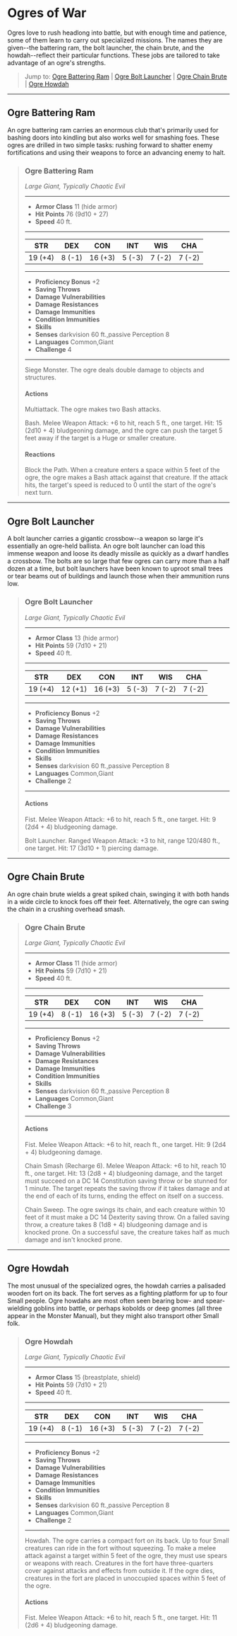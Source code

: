 # Ogres of War
Ogres love to rush headlong into battle, but with enough time and patience, some of them learn to carry out specialized missions. The names they are given--the battering ram, the bolt launcher, the chain brute, and the howdah--reflect their particular functions. These jobs are tailored to take advantage of an ogre's strengths.

> Jump to: [Ogre Battering Ram](OgreBatteringRam.md) | [Ogre Bolt Launcher](OgreBoltLauncher.md) | [Ogre Chain Brute](OgreChainBrute.md) | [Ogre Howdah](OgreHowdah.md)
---

## Ogre Battering Ram
An ogre battering ram carries an enormous club that's primarily used for bashing doors into kindling but also works well for smashing foes. These ogres are drilled in two simple tasks: rushing forward to shatter enemy fortifications and using their weapons to force an advancing enemy to halt.


>### Ogre Battering Ram
>*Large Giant, Typically Chaotic Evil*
>___
>- **Armor Class** 11 (hide armor)
>- **Hit Points** 76 (9d10 + 27)
>- **Speed** 40 ft.
>___
>|**STR**|**DEX**|**CON**|**INT**|**WIS**|**CHA**|
>|:---:|:---:|:---:|:---:|:---:|:---:|
>|19 (+4)|8 (-1)|16 (+3)|5 (-3)|7 (-2)|7 (-2)|
>
>___
>- **Proficiency Bonus** +2
>- **Saving Throws** 
>- **Damage Vulnerabilities** 
>- **Damage Resistances** 
>- **Damage Immunities** 
>- **Condition Immunities** 
>- **Skills** 
>- **Senses** darkvision 60 ft.,passive Perception 8
>- **Languages** Common,Giant
>- **Challenge** 4
>___
>Siege Monster. The ogre deals double damage to objects and structures.
>
>#### Actions
>Multiattack. The ogre makes two Bash attacks.
>
>Bash. Melee Weapon Attack: +6 to hit, reach 5 ft., one target. Hit: 15 (2d10 + 4) bludgeoning damage, and the ogre can push the target 5 feet away if the target is a Huge or smaller creature.
>
>#### Reactions
>Block the Path. When a creature enters a space within 5 feet of the ogre, the ogre makes a Bash attack against that creature. If the attack hits, the target's speed is reduced to 0 until the start of the ogre's next turn.
>

---

## Ogre Bolt Launcher
A bolt launcher carries a gigantic crossbow--a weapon so large it's essentially an ogre-held ballista. An ogre bolt launcher can load this immense weapon and loose its deadly missile as quickly as a dwarf handles a crossbow. The bolts are so large that few ogres can carry more than a half dozen at a time, but bolt launchers have been known to uproot small trees or tear beams out of buildings and launch those when their ammunition runs low.


>### Ogre Bolt Launcher
>*Large Giant, Typically Chaotic Evil*
>___
>- **Armor Class** 13 (hide armor)
>- **Hit Points** 59 (7d10 + 21)
>- **Speed** 40 ft.
>___
>|**STR**|**DEX**|**CON**|**INT**|**WIS**|**CHA**|
>|:---:|:---:|:---:|:---:|:---:|:---:|
>|19 (+4)|12 (+1)|16 (+3)|5 (-3)|7 (-2)|7 (-2)|
>
>___
>- **Proficiency Bonus** +2
>- **Saving Throws** 
>- **Damage Vulnerabilities** 
>- **Damage Resistances** 
>- **Damage Immunities** 
>- **Condition Immunities** 
>- **Skills** 
>- **Senses** darkvision 60 ft.,passive Perception 8
>- **Languages** Common,Giant
>- **Challenge** 2
>___
>#### Actions
>Fist. Melee Weapon Attack: +6 to hit, reach 5 ft., one target. Hit: 9 (2d4 + 4) bludgeoning damage.
>
>Bolt Launcher. Ranged Weapon Attack: +3 to hit, range 120/480 ft., one target. Hit: 17 (3d10 + 1) piercing damage.
>

---

## Ogre Chain Brute
An ogre chain brute wields a great spiked chain, swinging it with both hands in a wide circle to knock foes off their feet. Alternatively, the ogre can swing the chain in a crushing overhead smash.


>### Ogre Chain Brute
>*Large Giant, Typically Chaotic Evil*
>___
>- **Armor Class** 11 (hide armor)
>- **Hit Points** 59 (7d10 + 21)
>- **Speed** 40 ft.
>___
>|**STR**|**DEX**|**CON**|**INT**|**WIS**|**CHA**|
>|:---:|:---:|:---:|:---:|:---:|:---:|
>|19 (+4)|8 (-1)|16 (+3)|5 (-3)|7 (-2)|7 (-2)|
>
>___
>- **Proficiency Bonus** +2
>- **Saving Throws** 
>- **Damage Vulnerabilities** 
>- **Damage Resistances** 
>- **Damage Immunities** 
>- **Condition Immunities** 
>- **Skills** 
>- **Senses** darkvision 60 ft.,passive Perception 8
>- **Languages** Common,Giant
>- **Challenge** 3
>___
>#### Actions
>Fist. Melee Weapon Attack: +6 to hit, reach ft., one target. Hit: 9 (2d4 + 4) bludgeoning damage.
>
>Chain Smash (Recharge 6). Melee Weapon Attack: +6 to hit, reach 10 ft., one target. Hit: 13 (2d8 + 4) bludgeoning damage, and the target must succeed on a DC 14 Constitution saving throw or be stunned for 1 minute. The target repeats the saving throw if it takes damage and at the end of each of its turns, ending the effect on itself on a success.
>
>Chain Sweep. The ogre swings its chain, and each creature within 10 feet of it must make a DC 14 Dexterity saving throw. On a failed saving throw, a creature takes 8 (1d8 + 4) bludgeoning damage and is knocked prone. On a successful save, the creature takes half as much damage and isn't knocked prone.
>

---

## Ogre Howdah
The most unusual of the specialized ogres, the howdah carries a palisaded wooden fort on its back. The fort serves as a fighting platform for up to four Small people. Ogre howdahs are most often seen bearing bow- and spear-wielding goblins into battle, or perhaps kobolds or deep gnomes (all three appear in the Monster Manual), but they might also transport other Small folk.


>### Ogre Howdah
>*Large Giant, Typically Chaotic Evil*
>___
>- **Armor Class** 15 (breastplate, shield)
>- **Hit Points** 59 (7d10 + 21)
>- **Speed** 40 ft.
>___
>|**STR**|**DEX**|**CON**|**INT**|**WIS**|**CHA**|
>|:---:|:---:|:---:|:---:|:---:|:---:|
>|19 (+4)|8 (-1)|16 (+3)|5 (-3)|7 (-2)|7 (-2)|
>
>___
>- **Proficiency Bonus** +2
>- **Saving Throws** 
>- **Damage Vulnerabilities** 
>- **Damage Resistances** 
>- **Damage Immunities** 
>- **Condition Immunities** 
>- **Skills** 
>- **Senses** darkvision 60 ft.,passive Perception 8
>- **Languages** Common,Giant
>- **Challenge** 2
>___
>Howdah. The ogre carries a compact fort on its back. Up to four Small creatures can ride in the fort without squeezing. To make a melee attack against a target within 5 feet of the ogre, they must use spears or weapons with reach. Creatures in the fort have three-quarters cover against attacks and effects from outside it. If the ogre dies, creatures in the fort are placed in unoccupied spaces within 5 feet of the ogre.
>
>#### Actions
>Fist. Melee Weapon Attack: +6 to hit, reach 5 ft., one target. Hit: 11 (2d6 + 4) bludgeoning damage.
>


